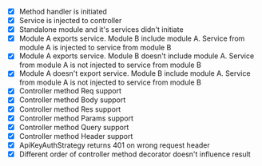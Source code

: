 - [x] Method handler is initiated
- [x] Service is injected to controller
- [x] Standalone module and it's services didn't initiate
- [x] Module A exports service. Module B include module A. Service from module A is injected to service from module B
- [x] Module A exports service. Module B doesn't include module A. Service from module A is not injected to service from module B
- [x] Module A doesn't export service. Module B include module A. Service from module A is not injected to service from module B
- [x] Controller method Req support
- [x] Controller method Body support
- [x] Controller method Res support
- [x] Controller method Params support
- [x] Controller method Query support
- [x] Controller method Header support
- [x] ApiKeyAuthStrategy returns 401 on wrong request header
- [x] Different order of controller method decorator doesn't influence result

